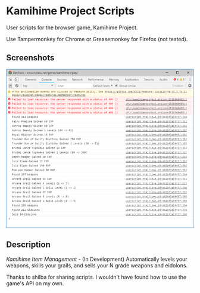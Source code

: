 # Kamihime Project Scripts

User scripts for the browser game, Kamihime Project.

Use Tampermonkey for Chrome or Greasemonkey for Firefox (not tested).

## Screenshots

![Screenshot 1](/screenshot_1.png "Screenshot of the developer tools console")

## Description

_Kamihime Item Management_ - (In Development) Automatically levels your
weapons, skills your grails, and sells your N grade weapons and eidolons.

Thanks to shilba for sharing scripts. I wouldn't have found how to use the
game's API on my own.